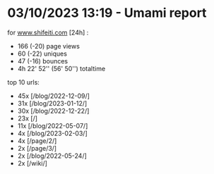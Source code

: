 # 03/10/2023 13:19 - Umami report
for www.shifeiti.com [24h] :

 - 166 (-20) page views
 - 60 (-22) uniques
 - 47 (-16) bounces
 - 4h 22' 52'' (56' 50'') totaltime


top 10 urls:
 - 45x [/blog/2022-12-09/]
 - 31x [/blog/2023-01-12/]
 - 30x [/blog/2022-12-22/]
 - 23x [/]
 - 11x [/blog/2022-05-07/]
 - 4x [/blog/2023-02-03/]
 - 4x [/page/2/]
 - 2x [/page/3/]
 - 2x [/blog/2022-05-24/]
 - 2x [/wiki/]


